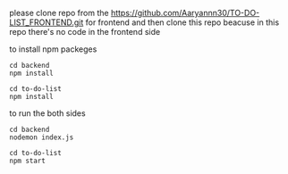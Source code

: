 please clone repo from the https://github.com/Aaryannn30/TO-DO-LIST_FRONTEND.git for frontend and then clone this repo beacuse in this repo there's no code in the frontend side

to install npm packeges
```
cd backend
npm install
```
```
cd to-do-list
npm install
```

to run the both sides

```
cd backend
nodemon index.js
```
```
cd to-do-list
npm start
```
